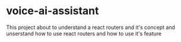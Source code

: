 # voice-ai-assistant
This project about to understand a react routers and it's concept and unserstand how to use react routers and how to use it's feature
